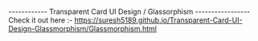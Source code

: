 ------------ Transparent Card UI Design / Glassorphism ----------------- </br>
Check it out here :- https://suresh5189.github.io/Transparent-Card-UI-Design-Glassmorphism/Glassmorphism.html
